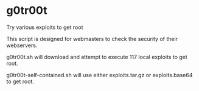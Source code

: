 g0tr00t
=======

Try various exploits to get root


This script is designed for webmasters to check the security of their webservers.

g0tr00t.sh will download and attempt to execute 117 local exploits to get root.

g0tr00t-self-contained.sh will use either exploits.tar.gz or exploits.base64 to get root.
